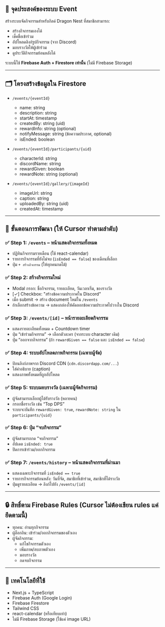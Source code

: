 ## 📌 จุดประสงค์ของระบบ Event

สร้างระบบจัดกิจกรรมสำหรับกิลด์ Dragon Nest ที่สมาชิกสามารถ:
- สร้างกิจกรรมเองได้
- เช็คชื่อเข้าร่วม
- อัปโหลดลิงก์รูปกิจกรรม (จาก Discord)
- มอบรางวัลให้ผู้เข้าร่วม
- ดูประวัติกิจกรรมย้อนหลังได้

ระบบนี้ใช้ **Firebase Auth + Firestore เท่านั้น** (ไม่มี Firebase Storage)

---

## 🗂 โครงสร้างข้อมูลใน Firestore

- `/events/{eventId}`
  - name: string
  - description: string
  - startAt: timestamp
  - createdBy: string (uid)
  - rewardInfo: string (optional)
  - notifyMessage: string (ข้อความประกาศ, optional)
  - isEnded: boolean

- `/events/{eventId}/participants/{uid}`
  - characterId: string
  - discordName: string
  - rewardGiven: boolean
  - rewardNote: string (optional)

- `/events/{eventId}/gallery/{imageId}`
  - imageUrl: string
  - caption: string
  - uploadedBy: string (uid)
  - createdAt: timestamp

---

## 📌 ขั้นตอนการพัฒนา (ให้ Cursor ทำตามลำดับ)

### ✅ Step 1: `/events` – หน้าแสดงกิจกรรมทั้งหมด
- ปฏิทินกิจกรรมรายเดือน (ใช้ react-calendar)
- รายการกิจกรรมที่ยังไม่จบ (`isEnded == false`) ของเดือนที่เลือก
- ปุ่ม `+ สร้างกิจกรรม` (ให้ทุกคนกดได้)

### ✅ Step 2: สร้างกิจกรรมใหม่
- Modal กรอก: ชื่อกิจกรรม, รายละเอียด, วันเวลาเริ่ม, ของรางวัล
- [✓] Checkbox: "สร้างข้อความประกาศใน Discord"
- เมื่อ submit → สร้าง document ใหม่ใน `/events`
- ถ้าเลือกสร้างข้อความ → แสดงกล่องให้คัดลอกข้อความประกาศไปวางใน Discord

### ✅ Step 3: `/events/[id]` – หน้ารายละเอียดกิจกรรม
- แสดงรายละเอียดทั้งหมด + Countdown timer
- ปุ่ม “เข้าร่วมกิจกรรม” → เลือกตัวละคร (จากระบบ character เดิม)
- ปุ่ม “ออกจากกิจกรรม” (ถ้า `rewardGiven == false` และ `isEnded == false`)

### ✅ Step 4: ระบบอัปโหลดภาพกิจกรรม (เฉพาะผู้จัด)
- ป้อนลิงก์ภาพจาก Discord CDN (`cdn.discordapp.com/...`)
- ใส่คำอธิบาย (caption)
- แสดงภาพทั้งหมดที่ถูกอัปโหลด

### ✅ Step 5: ระบบมอบรางวัล (เฉพาะผู้จัดกิจกรรม)
- ผู้จัดสามารถเลือกผู้ได้รับรางวัล (หลายคน)
- กรอกชื่อรางวัล เช่น “Top DPS”
- ระบบจะบันทึก `rewardGiven: true`, `rewardNote: string` ใน `participants/{uid}`

### ✅ Step 6: ปุ่ม “จบกิจกรรม”
- ผู้จัดสามารถกด “จบกิจกรรม”
- อัปเดต `isEnded: true`
- ปิดการเข้าร่วม/ออกกิจกรรม

### ✅ Step 7: `/events/history` – หน้าแสดงกิจกรรมที่ผ่านมา
- แสดงเฉพาะกิจกรรมที่ `isEnded == true`
- รายการกิจกรรมย้อนหลัง: วันที่จัด, สมาชิกที่เข้าร่วม, สมาชิกที่ได้รางวัล
- ปุ่มดูรายละเอียด → ลิงก์ไปยัง `/events/[id]`

---

## 🔒 สิทธิ์ตาม Firebase Rules (Cursor ไม่ต้องเขียน rules แค่ยึดตามนี้)
- ทุกคน: อ่านทุกกิจกรรม
- ผู้ล็อกอิน: เข้าร่วม/ออกกิจกรรมของตัวเอง
- ผู้จัดกิจกรรม:
  - แก้ไขกิจกรรมตัวเอง
  - เพิ่มภาพ/ลบภาพตัวเอง
  - มอบรางวัล
  - กดจบกิจกรรม

---

## 🧩 เทคโนโลยีที่ใช้
- Next.js + TypeScript
- Firebase Auth (Google Login)
- Firebase Firestore
- Tailwind CSS
- react-calendar (หรือเทียบเท่า)
- ไม่มี Firebase Storage (ใช้แค่ image URL)
